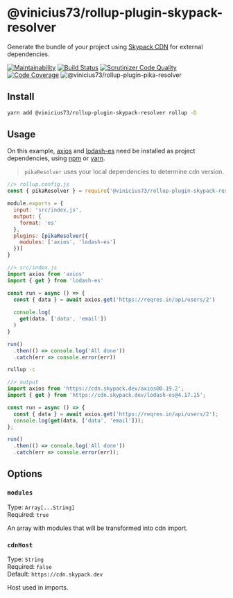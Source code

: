 # @vinicius73/rollup-plugin-skypack-resolver

Generate the bundle of your project using [Skypack CDN](https://www.skypack.dev) for external dependencies.

[![Maintainability](https://api.codeclimate.com/v1/badges/5fa12e0c2482b3da931f/maintainability)](https://codeclimate.com/github/vinicius73/rollup-plugin-pika-resolver/maintainability)
[![Build Status](https://scrutinizer-ci.com/g/vinicius73/rollup-plugin-pika-resolver/badges/build.png?b=master)](https://scrutinizer-ci.com/g/vinicius73/rollup-plugin-pika-resolver/build-status/master)
[![Scrutinizer Code Quality](https://scrutinizer-ci.com/g/vinicius73/rollup-plugin-pika-resolver/badges/quality-score.png?b=master)](https://scrutinizer-ci.com/g/vinicius73/rollup-plugin-pika-resolver/?branch=master)
[![Code Coverage](https://scrutinizer-ci.com/g/vinicius73/rollup-plugin-pika-resolver/badges/coverage.png?b=master)](https://scrutinizer-ci.com/g/vinicius73/rollup-plugin-pika-resolver/?branch=master)
![@vinicius73/rollup-plugin-pika-resolver](https://img.shields.io/npm/v/@vinicius73/rollup-plugin-pika-resolver)

## Install

```sh
yarn add @vinicius73/rollup-plugin-skypack-resolver rollup -D
```

## Usage

On this example, [axios](https://www.pika.dev/npm/axios) and [lodash-es](https://www.pika.dev/npm/lodash-es) need be installed as project dependencies, using [npm](https://www.npmjs.com/get-npm) or [yarn](https://classic.yarnpkg.com/en/docs/install).

> `pikaResolver` uses your local dependencies to determine cdn version.

```js
//> rollup.config.js
const { pikaResolver } = require('@vinicius73/rollup-plugin-skypack-resolver')

module.exports = {
  input: 'src/index.js',
  output: {
    format: 'es'
  },
  plugins: [pikaResolver({
    modules: ['axios', 'lodash-es']
  })]
}
```

```js
//> src/index.js
import axios from 'axios'
import { get } from 'lodash-es'

const run = async () => {
  const { data } = await axios.get('https://reqres.in/api/users/2')
  
  console.log(
    get(data, ['data', 'email'])
  )
}

run()
  .then(() => console.log('All done'))
  .catch(err => console.error(err))
```

```sh
rullup -c
```

```js
//> output
import axios from 'https://cdn.skypack.dev/axios@0.19.2';
import { get } from 'https://cdn.skypack.dev/lodash-es@4.17.15';

const run = async () => {
  const { data } = await axios.get('https://reqres.in/api/users/2');
  console.log(get(data, ['data', 'email']));
};

run()
  .then(() => console.log('All done'))
  .catch(err => console.error(err));
```

## Options

### `modules`

Type: `Array[...String]`  
Required: `true`  

An array with modules that will be transformed into cdn import.

### `cdnHost`

Type: `String`  
Required: `false`  
Default: `https://cdn.skypack.dev`  

Host used in imports.
